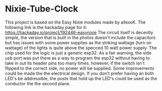 # Nixie-Tube-Clock
This project is based on the Easy Nixie modules made by allexoK. The following link is the hackaday page for it: https://hackaday.io/project/192446-easynixie
The circuit itself is decently simple, the version that is built in the photos doesn't include the capacitors but has issues with some power supplies as the striking wattage (turn on wattage) of the lights is quite above the specced 10 watt power supply. The chip used for the logic is just a generic esp32. As a fair warning, the side usb port was put there as a way to program the esp32 without having to take in out its header pins too many times, however, if the switch isn't flipped to the correct side, no power will be supplied.
Some improvements could be made the the electrical design. If you don't prefer having an both LED's be addressible, the posts that hold up the LED's could be used as the conductor the the second plane. 
